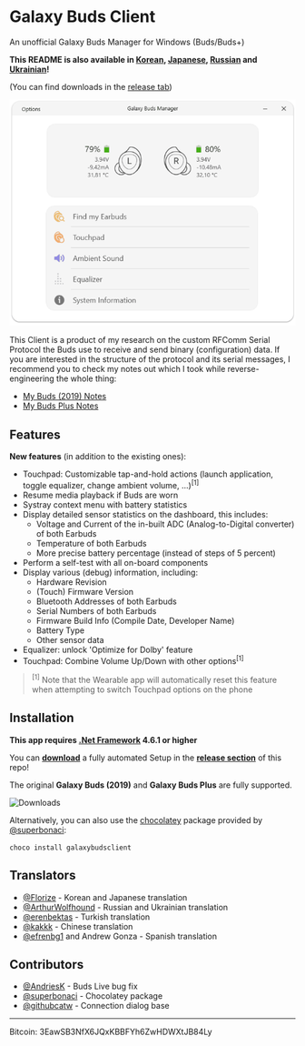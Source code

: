 # Galaxy Buds Client
An unofficial Galaxy Buds Manager for Windows (Buds/Buds+)


**This README is also available in [Korean](/README_kor.md), [Japanese](/README_jpn.md), [Russian](/README_rus.md) and [Ukrainian](/README_ukr.md)!**

(You can find downloads in the [release tab](https://github.com/thepbone/galaxybudsclient/releases))

<p align="center">
  <img src="screenshots/screencap.gif">
</p>

This Client is a product of my research on the custom RFComm Serial Protocol the Buds use to receive and send binary (configuration) data. If you are interested in the structure of the protocol and its serial messages, I recommend you to check my notes out which I took while reverse-engineering the whole thing:

* [My Buds (2019) Notes](GalaxyBudsRFCommProtocol.md)
* [My Buds Plus Notes](Galaxy%20Buds%20Plus%20RFComm%20Protocol%20Notes.md)

## Features

**New features** (in addition to the existing ones):

* Touchpad: Customizable tap-and-hold actions (launch application, toggle equalizer, change ambient volume, ...)<sup>[1]</sup>
* Resume media playback if Buds are worn
* Systray context menu with battery statistics
* Display detailed sensor statistics on the dashboard, this includes:
  * Voltage and Current of the in-built ADC (Analog-to-Digital converter) of both Earbuds
  * Temperature of both Earbuds
  * More precise battery percentage (instead of steps of 5 percent)
* Perform a self-test with all on-board components
* Display various (debug) information, including:
  * Hardware Revision
  * (Touch) Firmware Version
  * Bluetooth Addresses of both Earbuds
  * Serial Numbers of both Earbuds
  * Firmware Build Info (Compile Date, Developer Name)
  * Battery Type
  * Other sensor data
* Equalizer: unlock 'Optimize for Dolby' feature
* Touchpad: Combine Volume Up/Down with other options<sup>[1]</sup>

> <sup>[1]</sup> Note that the Wearable app will automatically reset this feature when attempting to switch Touchpad options on the phone

## Installation

**This app requires [.Net Framework](https://dotnet.microsoft.com/download/dotnet-framework/net461) 4.6.1 or higher**

You can [**download**](https://github.com/ThePBone/GalaxyBudsClient/releases) a fully automated Setup in the [**release section**](https://github.com/ThePBone/GalaxyBudsClient/releases) of this repo!

The original **Galaxy Buds (2019)** and **Galaxy Buds Plus** are fully supported.

![Downloads](https://img.shields.io/github/downloads/ThePBone/GalaxyBudsClient/total)

Alternatively, you can also use the [chocolatey](https://chocolatey.org/courses/getting-started/what-is-chocolatey) package provided by [@superbonaci](https://github.com/superbonaci):

```
choco install galaxybudsclient
```

## Translators

* [@Florize](https://github.com/Florize) - Korean and Japanese translation
* [@ArthurWolfhound](https://github.com/ArthurWolfhound) - Russian and Ukrainian translation
* [@erenbektas](https://github.com/erenbektas) - Turkish translation
* [@kakkk](https://github.com/kakkk) - Chinese translation
* [@efrenbg1](https://github.com/efrenbg1) and Andrew Gonza - Spanish translation
 
## Contributors
* [@AndriesK](https://github.com/AndriesK) - Buds Live bug fix
* [@superbonaci](https://github.com/superbonaci) - Chocolatey package
* [@githubcatw](https://github.com/githubcatw) - Connection dialog base

___

Bitcoin: 3EawSB3NfX6JQxKBBFYh6ZwHDWXtJB84Ly

